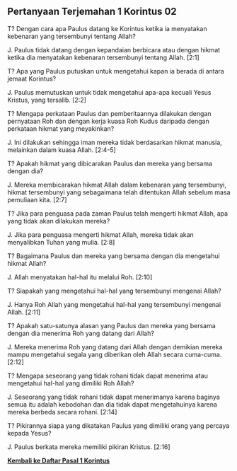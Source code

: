 ﻿## Pertanyaan Terjemahan 1 Korintus 02 ##

T? Dengan cara apa Paulus datang ke Korintus ketika ia menyatakan kebenaran yang tersembunyi tentang Allah?

J. Paulus tidak datang dengan kepandaian berbicara atau dengan hikmat ketika dia menyatakan kebenaran tersembunyi tentang Allah. [2:1]

T? Apa yang Paulus putuskan untuk mengetahui kapan ia berada di antara jemaat Korintus?

J. Paulus memutuskan untuk tidak mengetahui apa-apa kecuali Yesus Kristus, yang tersalib. [2:2]

T? Mengapa perkataan Paulus dan pemberitaannya dilakukan dengan pernyataan Roh dan dengan kerja kuasa Roh Kudus daripada dengan perkataan hikmat yang meyakinkan?

J. Ini dilakukan sehingga iman mereka tidak berdasarkan hikmat manusia, melainkan dalam kuasa Allah. [2:4-5]

T? Apakah hikmat yang dibicarakan Paulus dan mereka yang bersama dengan dia?

J. Mereka membicarakan hikmat Allah dalam kebenaran yang tersembunyi, hikmat tersembunyi yang sebagaimana telah ditentukan Allah sebelum masa pemuliaan kita. [2:7]

T? Jika para penguasa pada zaman Paulus telah mengerti hikmat Allah, apa yang tidak akan dilakukan mereka?

J. Jika para penguasa mengerti hikmat Allah, mereka tidak akan menyalibkan Tuhan yang mulia. [2:8]

T? Bagaimana Paulus dan mereka yang bersama dengan dia mengetahui hikmat Allah?

J. Allah menyatakan hal-hal itu melalui Roh. [2:10]

T? Siapakah yang mengetahui hal-hal yang tersembunyi mengenai Allah?

J. Hanya Roh Allah yang mengetahui hal-hal yang tersembunyi mengenai Allah. [2:11]

T? Apakah satu-satunya alasan yang Paulus dan mereka yang bersama dengan dia menerima Roh yang datang dari Allah?

J. Mereka menerima Roh yang datang dari Allah dengan demikian mereka mampu mengetahui segala yang diberikan oleh Allah secara cuma-cuma. [2:12]

T? Mengapa seseorang yang tidak rohani tidak dapat menerima atau mengetahui hal-hal yang dimiliki Roh Allah?

J. Seseorang yang tidak rohani tidak dapat menerimanya karena baginya semua itu adalah kebodohan dan dia tidak dapat mengetahuinya karena mereka berbeda secara rohani. [2:14]

T? Pikirannya siapa yang dikatakan Paulus yang dimiliki orang yang percaya kepada Yesus?

J. Paulus berkata mereka memiliki pikiran Kristus. [2:16]

__[Kembali ke Daftar Pasal 1 Korintus](./)__

